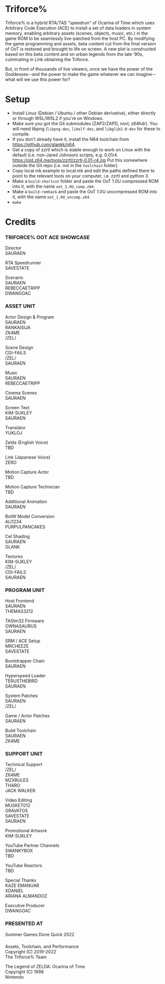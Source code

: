 # Triforce%

Triforce% is a hybrid RTA/TAS "speedrun" of Ocarina of Time which uses Arbitrary
Code Execution (ACE) to install a set of data loaders in system memory, enabling
arbitrary assets (scenes, objects, music, etc.) in the game ROM to be seamlessly
live-patched from the host PC. By modifying the game programming and assets,
beta content cut from the final version of OoT is restored and brought to life
on screen. A new plot is constructed based on this beta content and on urban
legends from the late '90s, culminating in Link obtaining the Triforce.

But, in front of thousands of live viewers, once we have the power of the
Goddesses--and the power to make the game whatever we can imagine--what will we
use this power for?


# Setup

- Install Linux (Debian / Ubuntu / other Debian derivative), either directly or through WSL/WSL2 if you're on Windows.
- Make sure you got the Git submodules (ZAP2/ZAPD, novl, z64hdr). You will need libpng (`libpng-dev`, `libelf-dev`, and `libglib2.0-dev` for these to compile.
- If you don't already have it, install the N64 toolchain from https://github.com/glankk/n64.
- Get a copy of zzrtl which is stable enough to work on Linux with the default (i.e. non-Jared Johnson) scripts, e.g. 0.01r4. https://old.z64.me/tools/zzrtl/zzrtl-0.01-r4.zip Put this somewhere outside the Git repo (i.e. not in the `toolchain` folder).
- Copy local.mk.example to local.mk and edit the paths defined there to point to the relevant tools on your computer, i.e. zzrtl and python 3.
- Make a `build-shortcut` folder and paste the OoT 1.0U compressed ROM into it, with the name `oot_1.0U_comp.z64`.
- Make a `build-romhack` and paste the OoT 1.0U uncompressed ROM into it, with the name `oot_1.0U_uncomp.z64`.
- `make`


# Credits

### TRIFORCE% OOT ACE SHOWCASE

Director \
SAURAEN

RTA Speedrunner \
SAVESTATE

Scenario \
SAURAEN \
REBECCAETRIPP \
DWANGOAC

### ASSET UNIT

Actor Design & Program \
SAURAEN \
RANKAISIJA \
Z64ME \
\/ZEL\/

Scene Design \
CDI-FAILS \
\/ZEL\/ \
SAURAEN

Music \
SAURAEN \
REBECCAETRIPP

Cinema Scenes \
SAURAEN

Screen Text \
KIM-SUKLEY \
SAURAEN

Translator \
YUKLOJ

Zelda (English Voice) \
TBD

Link (Japanese Voice) \
ZERO

Motion Capture Actor \
TBD

Motion Capture Technician \
TBD

Additional Animation \
SAURAEN

BotW Model Conversion \
ALI1234 \
PURPULPANCAKES

Cel Shading \
SAURAEN \
GLANK

Textures \
KIM-SUKLEY \
\/ZEL\/ \
CDI-FAILS \
SAURAEN

### PROGRAM UNIT

Host Frontend \
SAURAEN \
THEMAS3212

TAStm32 Firmware \
OWNASAURUS \
SAURAEN

SRM / ACE Setup \
MRCHEEZE \
SAVESTATE

Bootstrapper Chain \
SAURAEN

Hyperspeed Loader \
TERUSTHEBIRD \
SAURAEN

System Patches \
SAURAEN \
\/ZEL\/

Game / Actor Patches \
SAURAEN

Build Toolchain \
SAURAEN \
Z64ME

### SUPPORT UNIT

Technical Support \
\/ZEL\/ \
Z64ME \
MZXRULES \
THARO \
JACK WALKER

Video Editing \
MUSKET012 \
GRAVATOS \
SAVESTATE \
SAURAEN

Promotional Artwork \
KIM-SUKLEY

YouTube Partner Channels \
SWANKYBOX \
TBD

YouTube Reactors \
TBD

Special Thanks \
KAZE EMANUAR \
XDANIEL \
ARIANA ALMANDOZ

Executive Producer \
DWANGOAC

### PRESENTED AT

Summer Games Done Quick 2022

### 

Assets, Toolchain, and Performance \
Copyright (C) 2019-2022 \
The Triforce% Team

The Legend of ZELDA: Ocarina of Time \
Copyright (C) 1998 \
Nintendo
